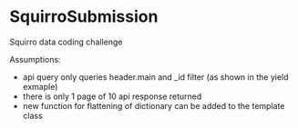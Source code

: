 # SquirroSubmission
Squirro data coding challenge

Assumptions:
- api query only queries header.main and _id filter (as shown in the yield exmaple)
- there is only 1 page of 10 api response returned
- new function for flattening of dictionary can be added to the template class
